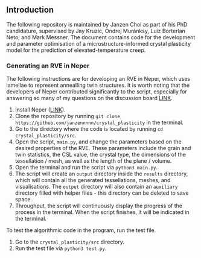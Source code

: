 ## Introduction

The following repository is maintained by Janzen Choi as part of his PhD candidature, supervised by Jay Kruzic, Ondrej Muránksy, Luiz Borterlan Neto, and Mark Messner. The document contains code for the development and parameter optimisation of a microstructure-informed crystal plasticity model for the prediction of elevated-temperature creep.

### Generating an RVE in Neper

The following instructions are for developing an RVE in Neper, which uses lamellae to represent annealling twin structures. It is worth noting that the developers of Neper contributed significantly to the script, especially for answering so many of my questions on the discussion board [LINK](https://github.com/neperfepx/neper/discussions).

1) Install Neper ([LINK](https://github.com/neperfepx/neper)).
2) Clone the repository by running `git clone https://github.com/janzennnnn/crystal_plasticity` in the terminal.
3) Go to the directory where the code is located by running `cd crystal_plasticity/src`.
5) Open the script, `main.py`, and change the parameters based on the desired properties of the RVE. These parameters include the grain and twin statistics, the CSL value, the crystal type, the dimensions of the tessellation / mesh, as well as the length of the plane / volume.
6) Open the terminal and run the script via `python3 main.py`.
7) The script will create an `output` directory inside the `results` directory, which will contain all the generated tessellations, meshes, and visualisations. The `output` directory will also contain an `auxiliary` directory filled with helper files - this directory can be deleted to save space.
8) Throughput, the script will continuously display the progress of the process in the terminal. When the script finishes, it will be indicated in the terminal.

To test the algorithmic code in the program, run the test file.

1) Go to the `crystal_plasticity/src` directory.
2) Run the test file via `python3 test.py`.
